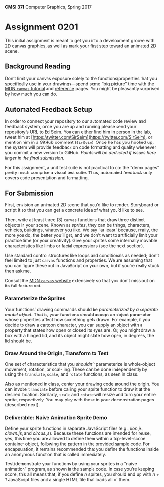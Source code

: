 **CMSI 371** Computer Graphics, Spring 2017

# Assignment 0201
This initial assignment is meant to get you into a development groove with 2D canvas graphics, as well as mark your first step toward an animated 2D scene.

## Background Reading
Don’t limit your canvas exposure solely to the functions/properties that you specifically use in your drawings—spend some “big picture” time with the [MDN `canvas` tutorial](https://developer.mozilla.org/en-US/docs/Web/API/Canvas_API/Tutorial) and [reference](https://developer.mozilla.org/en-US/docs/Web/API/Canvas_API#Reference) pages. You might be pleasantly surprised by how much you can do.

## Automated Feedback Setup
In order to connect your repository to our automated code review and feedback system, once you are up and running please send your repository’s URL to Ed Seim. You can either find him in person in the lab, tweet him at [https://twitter.com/SirSeim](https://twitter.com/SirSeim), or mention him in a GitHub comment (`SirSeim`). Once he has you hooked up, the system will provide feedback on code formatting and quality whenever you commit a new version to GitHub. _Points will be deducted if issues here linger in the final submission._

For this assignment, a unit test suite is not practical to do: the “demo pages” pretty much comprise a visual test suite. Thus, automated feedback only covers code presentation and formatting.

## For Submission
First, envision an animated 2D scene that you’d like to render. Storyboard or script it so that you can get a concrete idea of what you’d like to see.

Then, write at least three (3) `canvas` functions that draw three distinct objects in your scene. Known as _sprites_, they can be things, characters, vehicles, buildings, whatever you like. We say “at least” because, really, the more you do, the better you’ll get, and we don’t want to artificially limit your practice time (or your creativity). Give your sprites some internally movable characteristics like limbs or facial expressions (see the next section).

Use standard control structures like loops and conditionals as needed; don’t feel limited to just `canvas` functions and properties. We are assuming that you can figure these out in JavaScript on your own, but if you’re really stuck then ask me.

Consult the [MDN `canvas` website](https://developer.mozilla.org/en-US/docs/Web/API/Canvas_API) extensively so that you don’t miss out on its full feature set.

### Parameterize the Sprites
Your functions’ drawing commands should be _parameterized by a separate model object_. That is, your functions should accept an object parameter whose properties affect how something gets drawn. For example, if you decide to draw a cartoon character, you can supply an object with a property that states how open or closed its eyes are. Or, you might draw a box with a hinged lid, and its object might state how open, in degrees, the lid should be.

### Draw Around the Origin, Transform to Test
One set of characteristics that you _shouldn’t_ parameterize is whole-object movement, rotation, or scal- ing. These can be done independently by using the `translate`, `scale`, and `rotate` functions, as seen in class.

Also as mentioned in class, center your drawing code around the origin. You can invoke `translate` before calling your sprite function to draw it at the desired location. Similarly, `scale` and `rotate` will resize and turn your entire sprite, respectively. You may play with these in your demonstration pages (described next).

### Deliverable: Naive Animation Sprite Demo
Define your sprite functions in separate JavaScript files (e.g., _lion.js_, _clown.js_, and _circus.js_). Because these functions are intended for reuse, yes, this time you are allowed to define them within a top-level-scope container object, following the pattern in the provided sample code. For encapsulation, it remains recommended that you define the functions inside an anonymous function that is called immediately.

Test/demonstrate your functions by using your sprites in a “naive animation” program, as shown in the sample code. In case you’re keeping score, this all means that, if you define _n_ sprites, you should end up with _n + 1_ JavaScript files and a single HTML file that loads all of them.
